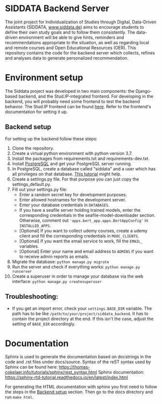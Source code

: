 # SIDDATA Backend Server

The joint project for Individualization of Studies through Digital, Data-Driven Assistants (SIDDATA, www.siddata.de)
aims to encourage students to define their own study goals and to follow them consistently. The data-driven environment
will be able to give hints, reminders and recommendations appropriate to the situation, as well as regarding local and
remote courses and Open Educational Resources (OER). This repository contains the code for the backend server which
collects, refines and analyses data to generate personalized recommendation.

# Environment setup

The Siddata project was developed in two main components: the Django-based backend, and the Stud.IP-integrated frontend.
For developing in the backend, you will probably need some frontend to test the backend behavior.
The Stud.IP frontend can be found [here](https://github.com/virtUOS/siddata_studip_plugin).
Refer to the frontend's documentation for setting it up.

## Backend setup
For setting up the backend follow these steps:
1. Clone the repository.
2. Create a virtual python environment with python version 3.7.
3. Install the packages from requirements.txt and requirements-dev.txt.
4. Install [PostgreSQL](https://www.postgresql.org/download/) and get your PostgreSQL server running.
5. In PostgreSQL, create a database called "siddata" and a user which has all privileges on that database. [This tutorial](https://www.postgresqltutorial.com/install-postgresql-linux/) might help.
6. Create a settings.py file. For that purpose you can just copy the settings_default.py.
7. Fill out your settings.py file:
    - Enter a random secret key for development purposes.
    - Enter allowed hostnames for the development server.
    - Enter your database credentials in `DATABASES`.
    - If you have a seafile server holding trained models, enter the corresponding credentials in the seafile-model-downloader section. Otherwise, comment out `'apps.bert_app.apps.BertAppConfig'` in `INSTALLED_APPS`.
    - [Optional] If you want to collect udemy courses, create a udemy client and fill the corresponding credentials in `MOOC_CLIENTS`.
    - [Optional] If you want the email service to work, fill the `EMAIL_` variables.
    - [Optional] Enter your name and email address to `ADMINS` if you want to receive admin reports as emails.
8. Migrate the database: `python manage.py migrate`
9. Run the server and check if everything works: `python manage.py runserver`
10. Create a superuser in order to manage your database via the web interface: `python manage.py createsuperuser`

## Troubleshooting:
- If you get an import error, check your `settings.BASE_DIR` variable. The path has to be like `/path/to/your/project/siddata_backend`. It has to contain the project directory at the end. If this isn't the case, adjust the setting of `BASE_DIR` accordingly.

# Documentation
Sphinx is used to generate the documentation based on docstrings in the code and .rst files under docs/source. Syntax of
the reST syntax used by Sphinx can be found here: https://thomas-cokelaer.info/tutorials/sphinx/rest_syntax.html
Sphinx documentation: https://sphinx-rtd-tutorial.readthedocs.io/en/latest/index.html

For generating the HTML documentation with sphinx you first need to follow the steps in the 
[Backend setup](#backend-setup) section. Then go to the docs directory and run `make html`.
